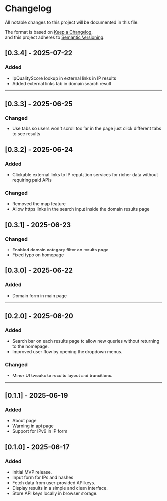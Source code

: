 # Changelog

All notable changes to this project will be documented in this file.

The format is based on [Keep a Changelog](https://keepachangelog.com/en/1.0.0/),  
and this project adheres to [Semantic Versioning](https://semver.org/).

## [0.3.4] - 2025-07-22
### Added
- IpQualityScore lookup in external links in IP results
- Added external links tab in domain search result

---
## [0.3.3] - 2025-06-25
### Changed
- Use tabs so users won't scroll too far in the page just click different tabs to see results

## [0.3.2] - 2025-06-24
### Added
- Clickable external links to IP reputation services for richer data without requiring paid APIs

### Changed
- Removed the map feature
- Allow https links in the search input inside the domain results page

## [0.3.1] - 2025-06-23
### Changed
- Enabled domain category filter on results page
- Fixed typo on homepage

## [0.3.0] - 2025-06-22
### Added
- Domain form in main page

---- 

## [0.2.0] - 2025-06-20
### Added
- Search bar on each results page to allow new queries without returning to the homepage.
- Improved user flow by opening the dropdown menus.

### Changed
- Minor UI tweaks to results layout and transitions.

---
## [0.1.1] - 2025-06-19
### Added
- About page
- Warning in api page 
- Support for IPv6 in IP form

## [0.1.0] - 2025-06-17
### Added
- Initial MVP release.
- Input form for IPs and hashes
- Fetch data from user-provided API keys.
- Display results in a simple and clean interface.
- Store API keys locally in browser storage.

